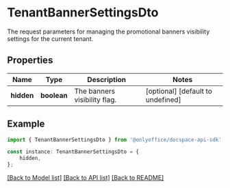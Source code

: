 # TenantBannerSettingsDto

The request parameters for managing the promotional banners visibility settings for the current tenant.

## Properties

Name | Type | Description | Notes
------------ | ------------- | ------------- | -------------
**hidden** | **boolean** | The banners visibility flag. | [optional] [default to undefined]

## Example

```typescript
import { TenantBannerSettingsDto } from '@onlyoffice/docspace-api-sdk';

const instance: TenantBannerSettingsDto = {
    hidden,
};
```

[[Back to Model list]](../README.md#documentation-for-models) [[Back to API list]](../README.md#documentation-for-api-endpoints) [[Back to README]](../README.md)
